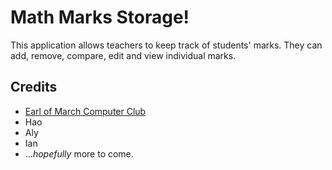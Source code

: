 Math Marks Storage!
===================

This application allows teachers to keep track of students' marks. They can add, remove, compare, edit and view individual marks.

Credits
-------

* [Earl of March Computer Club](http://eomprogramming.isgreat.org/)
* Hao
* Aly
* Ian
* ...*hopefully* more to come.